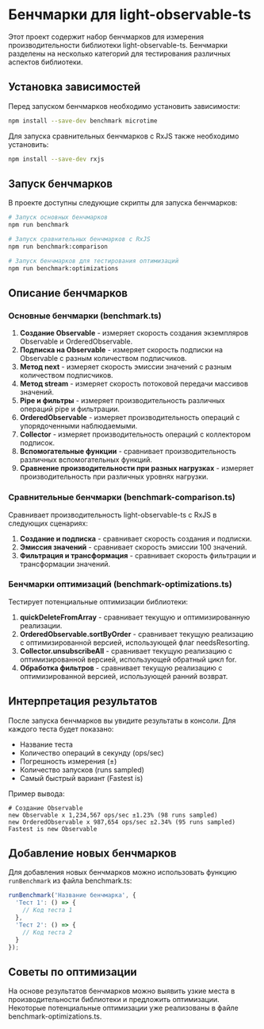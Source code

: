# Бенчмарки для light-observable-ts

Этот проект содержит набор бенчмарков для измерения производительности библиотеки light-observable-ts. Бенчмарки разделены на несколько категорий для тестирования различных аспектов библиотеки.

## Установка зависимостей

Перед запуском бенчмарков необходимо установить зависимости:

```bash
npm install --save-dev benchmark microtime
```

Для запуска сравнительных бенчмарков с RxJS также необходимо установить:

```bash
npm install --save-dev rxjs
```

## Запуск бенчмарков

В проекте доступны следующие скрипты для запуска бенчмарков:

```bash
# Запуск основных бенчмарков
npm run benchmark

# Запуск сравнительных бенчмарков с RxJS
npm run benchmark:comparison

# Запуск бенчмарков для тестирования оптимизаций
npm run benchmark:optimizations
```

## Описание бенчмарков

### Основные бенчмарки (benchmark.ts)

1. **Создание Observable** - измеряет скорость создания экземпляров Observable и OrderedObservable.
2. **Подписка на Observable** - измеряет скорость подписки на Observable с разным количеством подписчиков.
3. **Метод next** - измеряет скорость эмиссии значений с разным количеством подписчиков.
4. **Метод stream** - измеряет скорость потоковой передачи массивов значений.
5. **Pipe и фильтры** - измеряет производительность различных операций pipe и фильтрации.
6. **OrderedObservable** - измеряет производительность операций с упорядоченными наблюдаемыми.
7. **Collector** - измеряет производительность операций с коллектором подписок.
8. **Вспомогательные функции** - сравнивает производительность различных вспомогательных функций.
9. **Сравнение производительности при разных нагрузках** - измеряет производительность при различных уровнях нагрузки.

### Сравнительные бенчмарки (benchmark-comparison.ts)

Сравнивает производительность light-observable-ts с RxJS в следующих сценариях:

1. **Создание и подписка** - сравнивает скорость создания и подписки.
2. **Эмиссия значений** - сравнивает скорость эмиссии 100 значений.
3. **Фильтрация и трансформация** - сравнивает скорость фильтрации и трансформации значений.

### Бенчмарки оптимизаций (benchmark-optimizations.ts)

Тестирует потенциальные оптимизации библиотеки:

1. **quickDeleteFromArray** - сравнивает текущую и оптимизированную реализации.
2. **OrderedObservable.sortByOrder** - сравнивает текущую реализацию с оптимизированной версией, использующей флаг needsResorting.
3. **Collector.unsubscribeAll** - сравнивает текущую реализацию с оптимизированной версией, использующей обратный цикл for.
4. **Обработка фильтров** - сравнивает текущую реализацию с оптимизированной версией, использующей ранний возврат.

## Интерпретация результатов

После запуска бенчмарков вы увидите результаты в консоли. Для каждого теста будет показано:

- Название теста
- Количество операций в секунду (ops/sec)
- Погрешность измерения (±)
- Количество запусков (runs sampled)
- Самый быстрый вариант (Fastest is)

Пример вывода:

```
# Создание Observable
new Observable x 1,234,567 ops/sec ±1.23% (98 runs sampled)
new OrderedObservable x 987,654 ops/sec ±2.34% (95 runs sampled)
Fastest is new Observable
```

## Добавление новых бенчмарков

Для добавления новых бенчмарков можно использовать функцию `runBenchmark` из файла benchmark.ts:

```typescript
runBenchmark('Название бенчмарка', {
  'Тест 1': () => {
    // Код теста 1
  },
  'Тест 2': () => {
    // Код теста 2
  }
});
```

## Советы по оптимизации

На основе результатов бенчмарков можно выявить узкие места в производительности библиотеки и предложить оптимизации. Некоторые потенциальные оптимизации уже реализованы в файле benchmark-optimizations.ts.